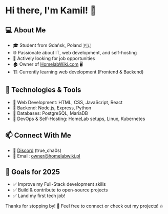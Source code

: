 # Hi there, I'm Kamil! 👋

## 💻 About Me
- 🎓 Student from Gdańsk, Poland 🇵🇱
- 🌐 Passionate about IT, web development, and self-hosting
- 💼 Actively looking for job opportunities
- 🏠 Owner of [HomelabWiki.com](https://homelabwiki.com) 🖥️
- 🏗️ Currently learning web development (Frontend & Backend)

## 🚀 Technologies & Tools
- 🔹 Web Development: HTML, CSS, JavaScript, React
- 🔹 Backend: Node.js, Express, Python
- 🔹 Databases: PostgreSQL, MariaDB
- 🔹 DevOps & Self-Hosting: HomeLab setups, Linux, Kubernetes

## 📫 Connect With Me
- 🔗 [Discord](#) (true_cha0s)
- 📧 Email: owner@homelabwiki.pl

## 🎯 Goals for 2025
- ✅ Improve my Full-Stack development skills
- ✅ Build & contribute to open-source projects
- ✅ Land my first tech job!

Thanks for stopping by! 🚀 Feel free to connect or check out my projects! 🔥
